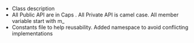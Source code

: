 - Class description
- All Public API are in Caps . All Private API is camel case. All member variable start with m_
- Constants file to help reusability. Added namespace to avoid conflicting implementations